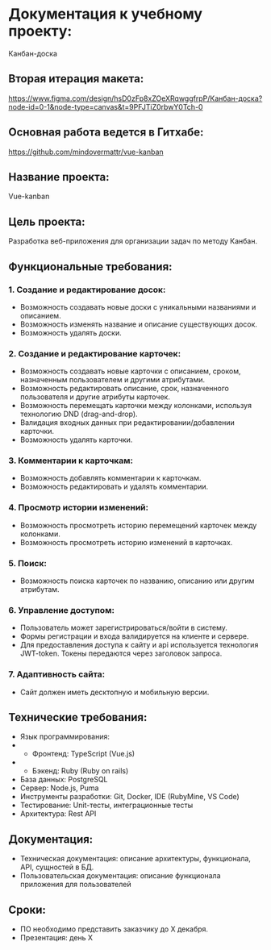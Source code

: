 # Документация к учебному проекту:
Канбан-доска

## Вторая итерация макета:
https://www.figma.com/design/hsD0zFp8xZOeXRqwggfrpP/Канбан-доска?node-id=0-1&node-type=canvas&t=9PFJTiZ0rbwY0Tch-0

## Основная работа ведется в Гитхабе:
https://github.com/mindovermattr/vue-kanban

## Название проекта:
Vue-kanban

## Цель проекта:
Разработка веб-приложения для организации задач по методу Канбан.

## Функциональные требования:

### 1. Создание и редактирование досок:
- Возможность создавать новые доски с уникальными названиями и описанием.
- Возможность изменять название и описание существующих досок.
- Возможность удалять доски.

### 2. Создание и редактирование карточек:
- Возможность создавать новые карточки с описанием, сроком, назначенным пользователем и другими атрибутами.
- Возможность редактировать описание, срок, назначенного пользователя и другие атрибуты карточек.
- Возможность перемещать карточки между колонками, используя технологию DND (drag-and-drop).
- Валидация входных данных при редактировании/добавлении карточки.
- Возможность удалять карточки.

### 3. Комментарии к карточкам:
- Возможность добавлять комментарии к карточкам.
- Возможность редактировать и удалять комментарии.

### 4. Просмотр истории изменений:
- Возможность просмотреть историю перемещений карточек между колонками.
- Возможность просмотреть историю изменений в карточках.

### 5. Поиск:
- Возможность поиска карточек по названию, описанию или другим атрибутам.

### 6. Управление доступом:
- Пользователь может зарегистрироваться/войти в систему.
- Формы регистрации и входа валидируется на клиенте и сервере.
- Для предоставления доступа к сайту и api используется технология JWT-token. Токены передаются через заголовок запроса.

### 7. Адаптивность сайта:
- Сайт должен иметь десктопную и мобильную версии.

## Технические требования:
- Язык программирования: 
- - Фронтенд: TypeScript (Vue.js)
- - Бэкенд: Ruby (Ruby on rails)
- База данных: PostgreSQL
- Сервер: Node.js, Puma
- Инструменты разработки: Git, Docker, IDE (RubyMine, VS Code)
- Тестирование: Unit-тесты, интеграционные тесты
- Архитектура: Rest API

## Документация:
- Техническая документация: описание архитектуры, функционала, API, сущностей в БД.
- Пользовательская документация: описание функционала приложения для пользователей

## Сроки:
- ПО необходимо представить заказчику до X декабря.
- Презентация: день X


